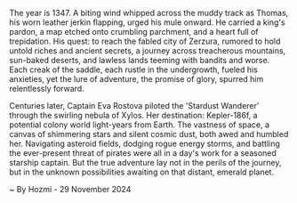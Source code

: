 
The year is 1347.  A biting wind whipped across the muddy track as Thomas, his worn leather jerkin flapping, urged his mule onward.  He carried a king's pardon, a map etched onto crumbling parchment, and a heart full of trepidation.  His quest: to reach the fabled city of Zerzura, rumored to hold untold riches and ancient secrets, a journey across treacherous mountains, sun-baked deserts, and lawless lands teeming with bandits and worse. Each creak of the saddle, each rustle in the undergrowth, fueled his anxieties, yet the lure of adventure, the promise of glory, spurred him relentlessly forward.

Centuries later, Captain Eva Rostova piloted the 'Stardust Wanderer' through the swirling nebula of Xylos.  Her destination: Kepler-186f, a potential colony world light-years from Earth.  The vastness of space, a canvas of shimmering stars and silent cosmic dust, both awed and humbled her.  Navigating asteroid fields, dodging rogue energy storms, and battling the ever-present threat of pirates were all in a day's work for a seasoned starship captain.  But the true adventure lay not in the perils of the journey, but in the unknown possibilities awaiting on that distant, emerald planet.

~ By Hozmi - 29 November 2024
